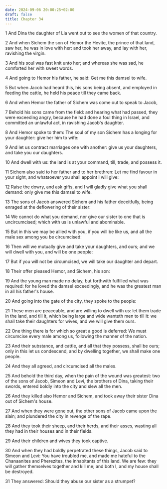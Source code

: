 ```yaml
---
date: 2024-09-06 20:00:25+02:00
draft: false
title: Chapter 34
---
```




1 And Dina the daughter of Lia went out to see the women of that country.

2 And when Sichem the son of Hemor the Hevite, the prince of that land, saw her, he was in love with her: and took her away, and lay with her, ravishing the virgin.

3 And his soul was fast knit unto her; and whereas she was sad, he comforted her with sweet words.

4 And going to Hemor his father, he said: Get me this damsel to wife.

5 But when Jacob had heard this, his sons being absent, and employed in feeding the cattle, he held his peace till they came back.

6 And when Hemor the father of Sichem was come out to speak to Jacob,

7 Behold his sons came from the field: and hearing what had passed, they were exceeding angry, because he had done a foul thing in Israel, and committed an unlawful act, in ravishing Jacob's daughter.

8 And Hemor spoke to them: The soul of my son Sichem has a longing for your daughter: give her him to wife:

9 And let us contract marriages one with another: give us your daughters, and take you our daughters.

10 And dwell with us: the land is at your command, till, trade, and possess it.

11 Sichem also said to her father and to her brethren: Let me find favour in your sight, and whatsoever you shall appoint I will give:

12 Raise the dowry, and ask gifts, and I will gladly give what you shall demand: only give me this damsel to wife.

13 The sons of Jacob answered Sichem and his father deceitfully, being enraged at the deflowering of their sister:

14 We cannot do what you demand, nor give our sister to one that is uncircumcised; which with us is unlawful and abominable.

15 But in this we may be allied with you, if you will be like us, and all the male sex among you be circumcised:

16 Then will we mutually give and take your daughters, and ours; and we will dwell with you, and will be one people:

17 But if you will not be circumcised, we will take our daughter and depart.

18 Their offer pleased Hemor, and Sichem, his son:

19 And the young man made no delay, but forthwith fulfilled what was required: for he loved the damsel exceedingly, and he was the greatest man in all his father's house.

20 And going into the gate of the city, they spoke to the people:

21 These men are peaceable, and are willing to dwell with us: let them trade in the land, and till it, which being large and wide wanteth men to till it: we shall take their daughters for wives, and we will give them ours.

22 One thing there is for which so great a good is deferred: We must circumcise every male among us, following the manner of the nation.

23 And their substance, and cattle, and all that they possess, shall be ours; only in this let us condescend, and by dwelling together, we shall make one people.

24 And they all agreed, and circumcised all the males.

25 And behold the third day, when the pain of the wound was greatest: two of the sons of Jacob, Simeon and Levi, the brothers of Dina, taking their swords, entered boldly into the city and slew all the men.

26 And they killed also Hemor and Sichem, and took away their sister Dina out of Sichem's house.

27 And when they were gone out, the other sons of Jacob came upon the slain; and plundered the city in revenge of the rape.

28 And they took their sheep, and their herds, and their asses, wasting all they had in their houses and in their fields.

29 And their children and wives they took captive.

30 And when they had boldly perpetrated these things, Jacob said to Simeon and Levi: You have troubled me, and made me hateful to the Chanaanites and Pherezites, the inhabitants of this land. We are few: they will gather themselves together and kill me; and both I, and my house shall be destroyed.

31 They answered: Should they abuse our sister as a strumpet?

